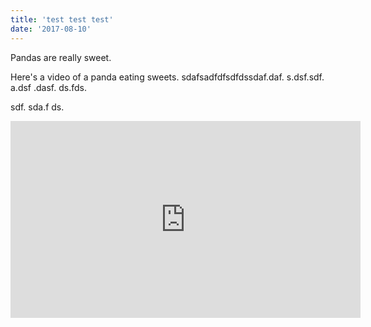 ```yaml
---
title: 'test test test'
date: '2017-08-10'
---
```


Pandas are really sweet.

Here's a video of a panda eating sweets. sdafsadfdfsdfdssdaf.daf. s.dsf.sdf. a.dsf .dasf. ds.fds.

sdf. sda.f ds.

<iframe width="560" height="315" src="https://www.youtube.com/embed/4n0xNbfJLR8" frameborder="0" allowfullscreen></iframe>

